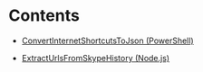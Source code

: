 # Contents

-   [ConvertInternetShortcutsToJson (PowerShell)](ConvertInternetShortcutsToJson/README.md)

-   [ExtractUrlsFromSkypeHistory (Node.js)](ExtractUrlsFromSkypeHistory/README.md)
